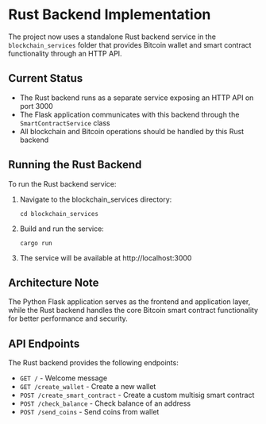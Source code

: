 # Rust Backend Implementation

The project now uses a standalone Rust backend service in the `blockchain_services` folder that provides Bitcoin wallet and smart contract functionality through an HTTP API.

## Current Status
- The Rust backend runs as a separate service exposing an HTTP API on port 3000
- The Flask application communicates with this backend through the `SmartContractService` class
- All blockchain and Bitcoin operations should be handled by this Rust backend

## Running the Rust Backend
To run the Rust backend service:

1. Navigate to the blockchain_services directory:
   ```
   cd blockchain_services
   ```

2. Build and run the service:
   ```
   cargo run
   ```

3. The service will be available at http://localhost:3000

## Architecture Note
The Python Flask application serves as the frontend and application layer, while the Rust backend handles the core Bitcoin smart contract functionality for better performance and security.

## API Endpoints
The Rust backend provides the following endpoints:

- `GET /` - Welcome message
- `GET /create_wallet` - Create a new wallet
- `POST /create_smart_contract` - Create a custom multisig smart contract
- `POST /check_balance` - Check balance of an address
- `POST /send_coins` - Send coins from wallet
